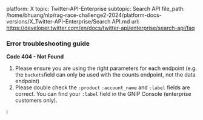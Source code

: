 platform: X
topic: Twitter-API-Enterprise
subtopic: Search API
file_path: /home/bhuang/nlp/rag-race-challenge2-2024/platform-docs-versions/X_Twitter-API-Enterprise/Search API.md
url: https://developer.twitter.com/en/docs/twitter-api/enterprise/search-api/faq

### Error troubleshooting guide

**Code 404 - Not Found**

1. Please ensure you are using the right parameters for each endpoint (e.g. the `buckets`field can only be used with the counts endpoint, not the data endpoint)
2. Please double check the `:product` `:account_name` and `:label` fields are correct. You can find your `:label` field in the GNIP Console (enterprise customers only).

l